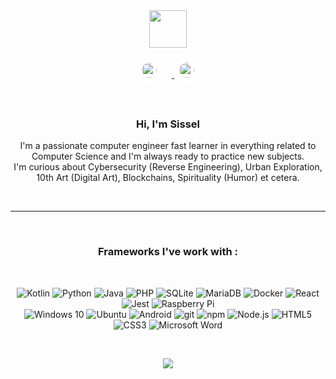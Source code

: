 <div align="center">
    <img width="60" height="60" src="https://avatars.githubusercontent.com/u/32619816?s=400&u=f2365901fa162cb6b07fab6640743c86b9a77ba2&v=4" />
  <br>
  <div style="margin-bottom: 1rem; margin-top: 1rem;">
    <a href="mailto:sissel@" target="_blank">
      <img src="https://simpleicons.org/icons/protonmail.svg" width="24" height="24" style="background: #fff; border-radius: 50px; padding: 0.5rem; margin-right: 1rem;">
    </a>
    <a href="https://sissel.io" target="_blank">
      <img src="https://simpleicons.org/icons/materialdesign.svg" width="24" height="24" style="background: #fff; border-radius: 50px; padding: 0.5rem;">
    </a>
  </div>
  <br>
  <h3>Hi, I'm Sissel</h3>
  <p>
    I'm a passionate computer engineer fast learner in everything related to Computer Science and I'm always ready to practice new subjects.<br>
    I'm curious about Cybersecurity (Reverse Engineering), Urban Exploration, 
    10th Art (Digital Art), Blockchains, Spirituality (Humor) et cetera.
  </p>
<br>
<hr>
<br>
<h3>Frameworks I've work with :</h3>
<br>
<p>
  <img alt="Kotlin" src="https://img.shields.io/badge/kotlin-%230095D5.svg?&style=flat&logo=kotlin&logoColor=white" />
  <img alt="Python" src="https://img.shields.io/badge/python-%2314354C.svg?&style=flat&logo=python&logoColor=white" />
  <img alt="Java" src="https://img.shields.io/badge/java-%23ED8B00.svg?&style=flat&logo=java&logoColor=white" />
  <img alt="PHP" src="https://img.shields.io/badge/php-%23777BB4.svg?&style=flat&logo=php&logoColor=white" />
  <img alt="SQLite" src ="https://img.shields.io/badge/sqlite-%2307405e.svg?&style=flat&logo=sqlite&logoColor=white" />
  <img alt="MariaDB" src="https://img.shields.io/badge/-MariaDB-003545?style=flat-square&logo=mariadb&logoColor=white" />
  <img alt="Docker" src="https://img.shields.io/badge/docker-%230db7ed.svg?&style=flat&logo=docker&logoColor=white" />
  <img alt="React" src="https://img.shields.io/badge/-React-61DAFB?style=flat-square&logo=react&logoColor=white" />
  <img alt="Jest" src="https://img.shields.io/badge/-jest-%23C21325?&style=flat&logo=jest&logoColor=white" />
  <img alt="Raspberry Pi" src="https://img.shields.io/badge/-RaspberryPi-C51A4A?style=flat&logo=Raspberry-Pi&logoColor=white" />
    <br>
  <img alt="Windows 10" src="https://img.shields.io/badge/Windows-0078D6?style=flat&logo=windows&logoColor=white" />
  <img alt="Ubuntu" src="https://img.shields.io/badge/Ubuntu-E95420?style=flat&logo=ubuntu&logoColor=white" />
  <img alt="Android" src="https://img.shields.io/badge/Android-3DDC84?style=flat&logo=android&logoColor=white" />
  <img alt="git" src="https://img.shields.io/badge/-Git-F05032?style=flat-square&logo=git&logoColor=white" />
  <img alt="npm" src="https://img.shields.io/badge/-NPM-CB3837?style=flat-square&logo=npm&logoColor=white" />
  <img alt="Node.js" src="https://img.shields.io/badge/-Node.js-339933?style=flat-square&logo=Node.js&logoColor=white" />
  <img alt="HTML5" src="https://img.shields.io/badge/-HTML5-E34F26?style=flat-square&logo=html5&logoColor=white" />
  <img alt="CSS3" src="https://img.shields.io/badge/-CSS3-1572B6?style=flat-square&logo=css3&logoColor=white" />
  <img alt="Microsoft Word" src="https://img.shields.io/badge/Microsoft_Word-2B579A?style=flat&logo=microsoft-word&logoColor=white" />
</p>
<br>
<p>
  <a href="https://sissel.io/">
    <img src="https://github-readme-stats.vercel.app/api?username=Siss3l&show_icons=true&icon_color=805AD5&text_color=718096&bg_color=ffffff&hide_title=true&hide_border=false" />
  </a>
</p>
</div>
